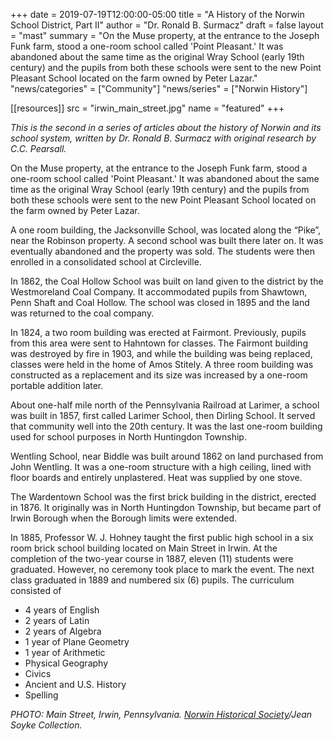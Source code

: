 +++
date    = 2019-07-19T12:00:00-05:00
title   = "A History of the Norwin School District, Part II"
author  = "Dr. Ronald B. Surmacz"
draft   = false
layout  = "mast"
summary = "On the Muse property, at the entrance to the Joseph Funk farm, stood a one-room school called 'Point Pleasant.' It was abandoned about the same time as the original Wray School (early 19th century) and the pupils from both these schools were sent to the new Point Pleasant School located on the farm owned by Peter Lazar."
"news/categories" = ["Community"]
"news/series" = ["Norwin History"]

[[resources]]
 src = "irwin_main_street.jpg"
 name = "featured"
+++

*This is the second in a series of articles about the history of Norwin and its school system, written by Dr. Ronald B. Surmacz with original research by C.C. Pearsall.*

<!--more-->

On the Muse property, at the entrance to the Joseph Funk farm, stood a one-room school called 'Point Pleasant.' It was abandoned about the same time as the original Wray School (early 19th century) and the pupils from both these schools were sent to the new Point Pleasant School located on the farm owned by Peter Lazar.

A one room building, the Jacksonville School, was located along the “Pike”, near the Robinson property. A second school was built there later on. It was eventually abandoned and the property was sold. The students were then enrolled in a consolidated school at Circleville.

In 1862, the Coal Hollow School was built on land given to the district by the Westmoreland Coal Company. It accommodated pupils from Shawtown, Penn Shaft and Coal Hollow. The school was closed in 1895 and the land was returned to the coal company.

In 1824, a two room building was erected at Fairmont. Previously, pupils from this area were sent to Hahntown for classes. The Fairmont building was destroyed by fire in 1903, and while the building was being replaced, classes were held in the home of Amos Stitely. A three room building was constructed as a replacement and its size was increased by a one-room portable addition later.

About one-half mile north of the Pennsylvania Railroad at Larimer, a school was built in 1857, first called Larimer School, then Dirling School. It served that community well into the 20th century. It was the last one-room building used for school purposes in North Huntingdon Township.

Wentling School, near Biddle was built around 1862 on land purchased from John Wentling. It was a one-room structure with a high ceiling, lined with floor boards and entirely unplastered. Heat was supplied by one stove.

The Wardentown School was the first brick building in the district, erected in 1876. It originally was in North Huntingdon Township, but became part of Irwin Borough when the Borough limits were extended.

In 1885, Professor W. J. Hohney taught the first public high school in a six room brick school building located on Main Street in Irwin. At the completion of the two-year course in 1887, eleven (11) students were graduated. However, no ceremony took place to mark the event. The next class graduated in 1889 and numbered six (6) pupils. The curriculum consisted of

* 4 years of English
* 2 years of Latin
* 2 years of Algebra
* 1 year of Plane Geometry
* 1 year of Arithmetic
* Physical Geography
* Civics
* Ancient and U.S. History
* Spelling

*PHOTO: Main Street, Irwin, Pennsylvania. [Norwin Historical Society](http://norwinhistoricalsociety.org)/Jean Soyke Collection.*
